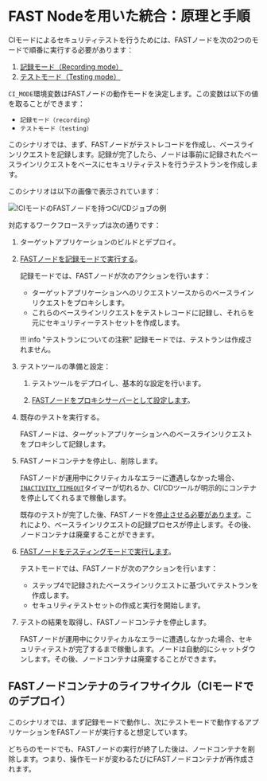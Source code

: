 [img-sample-job-ci-mode]:       ../../images/fast/poc/en/integration-overview/sample-job-ci-mode.png

[doc-recording-mode]:           ci-mode-recording.md#recording-modeでのfast-nodeの実行
[doc-testing-mode]:             ci-mode-testing.md#testing-modeでのfast-nodeの実行
[doc-proxy-configuration]:      proxy-configuration.md
[doc-fast-container-stopping]:  ci-mode-recording.md#recording-modeでのdockerコンテナーを停止させ、削除する方法
[doc-recording-variables]:      ci-mode-recording.md#recording-modeでの環境変数
[doc-integration-overview]:     integration-overview.md

#   FAST Nodeを用いた統合：原理と手順

CIモードによるセキュリティテストを行うためには、FASTノードを次の2つのモードで順番に実行する必要があります：
1.  [記録モード（Recording mode）][doc-recording-mode]
2.  [テストモード（Testing mode）][doc-testing-mode]

`CI_MODE`環境変数はFASTノードの動作モードを決定します。この変数は以下の値を取ることができます：
* `記録モード（recording）`
* `テストモード（testing）`

このシナリオでは、まず、FASTノードがテストレコードを作成し、ベースラインリクエストを記録します。記録が完了したら、ノードは事前に記録されたベースラインリクエストをベースにセキュリティテストを行うテストランを作成します。

このシナリオは以下の画像で表示されています：

![!CIモードのFASTノードを持つCI/CDジョブの例][img-sample-job-ci-mode]

対応するワークフローステップは次の通りです：

1.  ターゲットアプリケーションのビルドとデプロイ。   

2. [FASTノードを記録モードで実行する][doc-recording-mode]。

    記録モードでは、FASTノードが次のアクションを行います：
    
    * ターゲットアプリケーションへのリクエストソースからのベースラインリクエストをプロキシします。
    * これらのベースラインリクエストをテストレコードに記録し、それらを元にセキュリティーテストセットを作成します。
    
    !!! info "テストランについての注釈"
        記録モードでは、テストランは作成されません。

3. テストツールの準備と設定：
    
    1. テストツールをデプロイし、基本的な設定を行います。
    
    2. [FASTノードをプロキシサーバーとして設定します][doc-proxy-configuration]。
        
4. 既存のテストを実行する。
    
    FASTノードは、ターゲットアプリケーションへのベースラインリクエストをプロキシして記録します。
    
5. FASTノードコンテナを停止し、削除します。

    FASTノードが運用中にクリティカルなエラーに遭遇しなかった場合、[`INACTIVITY_TIMEOUT`][doc-recording-variables]タイマーが切れるか、CI/CDツールが明示的にコンテナを停止してくれるまで稼働します。
    
    既存のテストが完了した後、FASTノードを[停止させる必要があります][doc-fast-container-stopping]。これにより、ベースラインリクエストの記録プロセスが停止します。その後、ノードコンテナは廃棄することができます。          

6. [FASTノードをテスティングモードで実行します][doc-testing-mode]。

    テストモードでは、FASTノードが次のアクションを行います：
    
    * ステップ4で記録されたベースラインリクエストに基づいてテストランを作成します。
    * セキュリティテストセットの作成と実行を開始します。
    
7. テストの結果を取得し、FASTノードコンテナを停止します。   
    
    FASTノードが運用中にクリティカルなエラーに遭遇しなかった場合、セキュリティテストが完了するまで稼働します。ノードは自動的にシャットダウンします。その後、ノードコンテナは廃棄することができます。

##  FASTノードコンテナのライフサイクル（CIモードでのデプロイ）
   
このシナリオでは、まず記録モードで動作し、次にテストモードで動作するアプリケーションをFASTノードが実行すると想定しています。
 
どちらのモードでも、FASTノードの実行が終了した後は、ノードコンテナを削除します。つまり、操作モードが変わるたびにFASTノードコンテナが再作成されます。